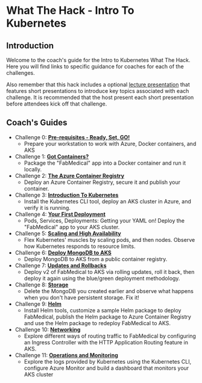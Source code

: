 # What The Hack - Intro To Kubernetes
## Introduction
Welcome to the coach's guide for the Intro to Kubernetes What The Hack. Here you will find links to specific guidance for coaches for each of the challenges.

Also remember that this hack includes a optional [lecture presentation](Lectures.pptx) that features short presentations to introduce key topics associated with each challenge. It is recommended that the host present each short presentation before attendees kick off that challenge.

## Coach's Guides
- Challenge 0: **[Pre-requisites - Ready, Set, GO!](00-prereqs.md)**
   - Prepare your workstation to work with Azure, Docker containers, and AKS
- Challenge 1: **[Got Containers?](01-containers.md)**
   - Package the "FabMedical" app into a Docker container and run it locally.
- Challenge 2: **[The Azure Container Registry](02-acr.md)**
   - Deploy an Azure Container Registry, secure it and publish your container.
- Challenge 3: **[Introduction To Kubernetes](03-k8sintro.md)**
   - Install the Kubernetes CLI tool, deploy an AKS cluster in Azure, and verify it is running.
- Challenge 4: **[Your First Deployment](04-k8sdeployment.md)**
   - Pods, Services, Deployments: Getting your YAML on! Deploy the "FabMedical" app to your AKS cluster. 
- Challenge 5: **[Scaling and High Availability](05-scaling.md)**
   - Flex Kubernetes' muscles by scaling pods, and then nodes. Observe how Kubernetes responds to resource limits.
- Challenge 6: **[Deploy MongoDB to AKS](06-deploymongo.md)**
   - Deploy MongoDB to AKS from a public container registry.
- Challenge 7: **[Updates and Rollbacks](07-updaterollback.md)**
   - Deploy v2 of FabMedical to AKS via rolling updates, roll it back, then deploy it again using the blue/green deployment methodology.
- Challenge 8: **[Storage](08-storage.md)**
   - Delete the MongoDB you created earlier and observe what happens when you don't have persistent storage. Fix it!
- Challenge 9: **[Helm](09-helm.md)**
   - Install Helm tools, customize a sample Helm package to deploy FabMedical, publish the Helm package to Azure Container Registry and use the Helm package to redeploy FabMedical to AKS.
- Challenge 10: **[Networking](10-networking.md)**
   - Explore different ways of routing traffic to FabMedical by configuring an Ingress Controller with the HTTP Application Routing feature in AKS.
- Challenge 11: **[Operations and Monitoring](11-opsmonitoring.md)**
   - Explore the logs provided by Kubernetes using the Kubernetes CLI, configure Azure Monitor and build a dashboard that monitors your AKS cluster